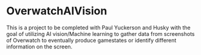 # OverwatchAIVision
This is a project to be completed with Paul Yuckerson and Husky with the goal of utilizing AI vision/Machine learning to gather data from screenshots of Overwatch to eventually produce gamestates or identify different information on the screen.